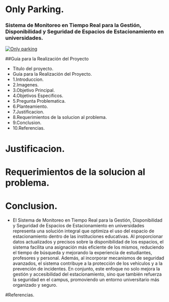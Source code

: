 # Only Parking.

### Sistema  de Monitoreo en Tiempo Real para la Gestión, Disponibilidad y Seguridad de Espacios de Estacionamiento en universidades.

[![Only parking](https://www.shutterstock.com/image-vector/automatic-rising-barrier-system-gate-260nw-2266367425.jpg "Only parking")](https://www.shutterstock.com/image-vector/automatic-rising-barrier-system-gate-260nw-2266367425.jpg "Only parking")

##Guía para la Realización del Proyecto
- Titulo del proyecto.
- Guía para la Realización del Proyecto.
 - 1.Introduccion.
 - 2.Imagenes.
 - 3.Objetivo Principal.
 - 4.Objetivos Especificos.
 - 5.Pregunta Problematica.
 - 6.Planteamiento.
 - 7.Justificacion.
 - 8.Requerimientos de la solucion al problema.
 - 9.Conclusion.
 - 10.Referencias.


# Justificacion.

# Requerimientos de la solucion al problema.

# Conclusion.
- El Sistema de Monitoreo en Tiempo Real para la Gestión, Disponibilidad y Seguridad de Espacios de Estacionamiento en universidades representa una solución integral que optimiza el uso del espacio de estacionamiento dentro de las instituciones educativas. Al proporcionar datos actualizados y precisos sobre la disponibilidad de los espacios, el sistema facilita una asignación más eficiente de los mismos, reduciendo el tiempo de búsqueda y mejorando la experiencia de estudiantes, profesores y personal. Además, al incorporar mecanismos de seguridad avanzados, el sistema contribuye a la protección de los vehículos y a la prevención de incidentes. En conjunto, este enfoque no solo mejora la gestión y accesibilidad del estacionamiento, sino que también refuerza la seguridad en el campus, promoviendo un entorno universitario más organizado y seguro.

#Referencias.
